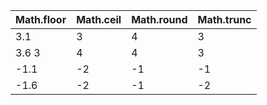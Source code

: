 |Math.floor|	Math.ceil|	Math.round	|Math.trunc|
|----------|-------------|--------------|----------|
|3.1	|3|	4|	3|	3|
|3.6	3	|4|	4|	3|
|-1.1	|-2|	-1|	-1|	-1|
|-1.6	|-2|	-1|	-2|	-1|
